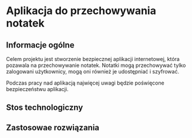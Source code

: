# Aplikacja do przechowywania notatek
## Informacje ogólne
Celem projektu jest stworzenie bezpiecznej aplikacji internetowej, która pozawala na przechowywanie notatek. Notatki mogą przechowywać tylko zalogowani użytkownicy, mogą oni również je udostępniać i szyfrować. 

Podczas pracy nad aplikacją najwięcej uwagi będzie poświęcone bezpieczeństwu aplikacji.

## Stos technologiczny

## Zastosowae rozwiązania
